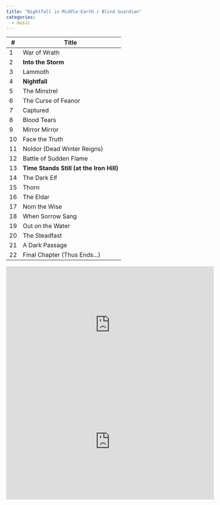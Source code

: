 ```yaml
---
title: "Nightfall in Middle-Earth / Blind Guardian"
categories:
  - music
---
```


| # | Title |
|---|-------|
| 1 | War of Wrath |
| 2 | **Into the Storm** |
| 3 | Lammoth |
| 4 | **Nightfall** |
| 5 | The Minstrel |
| 6 | The Curse of Feanor |
| 7 | Captured |
| 8 | Blood Tears |
| 9 | Mirror Mirror |
| 10 | Face the Truth |
| 11 | Noldor (Dead Winter Reigns) |
| 12 | Battle of Sudden Flame |
| 13 | **Time Stands Still (at the Iron Hill)** |
| 14 | The Dark Elf |
| 15 | Thorn |
| 16 | The Eldar |
| 17 | Nom the Wise |
| 18 | When Sorrow Sang |
| 19 | Out on the Water |
| 20 | The Steadfast |
| 21 | A Dark Passage |
| 22 | Final Chapter (Thus Ends...) |

<iframe width="560" height="315" src="https://www.youtube.com/embed/M0TcB5lxfuY" title="YouTube video player" frameborder="0" allow="accelerometer; autoplay; clipboard-write; encrypted-media; gyroscope; picture-in-picture" allowfullscreen></iframe>



<iframe width="560" height="315" src="https://www.youtube.com/embed/6Yz4_1mZarA" title="YouTube video player" frameborder="0" allow="accelerometer; autoplay; clipboard-write; encrypted-media; gyroscope; picture-in-picture" allowfullscreen></iframe>
